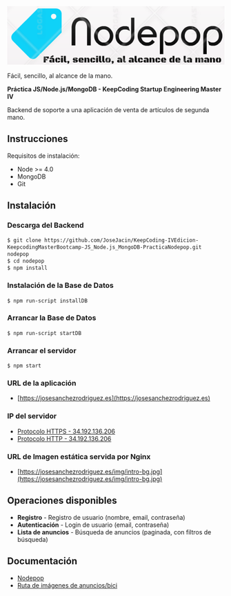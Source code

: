 ![Nodemon Logo](./public/images/Nodepop.png)

Fácil, sencillo, al alcance de la mano.


**Práctica JS/Node.js/MongoDB - KeepCoding Startup Engineering Master IV**

Backend de soporte a una aplicación de venta de artículos de segunda mano.

## Instrucciones
Requisitos de instalación:
- Node >= 4.0
- MongoDB
- Git

## Instalación
### Descarga del Backend
	$ git clone https://github.com/JoseJacin/KeepCoding-IVEdicion-KeepcodingMasterBootcamp-JS_Node.js_MongoDB-PracticaNodepop.git nodepop
	$ cd nodepop
	$ npm install

### Instalación de la Base de Datos
	$ npm run-script installDB

### Arrancar la Base de Datos
	$ npm run-script startDB

### Arrancar el servidor
	$ npm start

### URL de la aplicación
  * [https://josesanchezrodriguez.es](https://josesanchezrodriguez.es)

### IP del servidor
  * [Protocolo HTTPS - 34.192.136.206](https://34.192.136.206)
  * [Protocolo HTTP - 34.192.136.206](http://34.192.136.206)

### URL de Imagen estática servida por Nginx
  * [https://josesanchezrodriguez.es/img/intro-bg.jpg](https://josesanchezrodriguez.es/img/intro-bg.jpg)

## Operaciones disponibles
- **Registro** - Registro de usuario (nombre, email, contraseña)
- **Autenticación** - Login de usuario (email, contraseña)
- **Lista de anuncios** - Búsqueda de anuncios (paginada, con filtros de búsqueda)

## Documentación
  * [Nodepop](https://github.com/JoseJacin/KeepCoding-IVEdicion-KeepcodingMasterBootcamp-JS_Node.js_MongoDB-PracticaNodepop/blob/master/README.md)
  * [Ruta de imágenes de anuncios/bici](https://github.com/JoseJacin/KeepCoding-IVEdicion-KeepcodingMasterBootcamp-JS_Node.js_MongoDB-PracticaNodepop/blob/master/public/images/Anuncios/bici.jpg)
